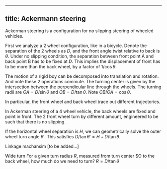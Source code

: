 
---
title: Ackermann steering
---

Ackerman steering is a configuration for no slipping steering of wheeled vehicles.

<!--
Comments



-->


First we analyze a 2 wheel configuration, like in a bicycle. 
Denote the separation of the 2 wheels as $D$, and the front angle twist relative to back is $\theta$.
Under no slipping condition, the separation between front point A and back point B has to be fixed at $D$.
This implies the displacement of front has to be more than the back wheel, by a factor of $1/\cos\theta$.

The motion of a rigid boy can be decomposed into translation and rotation. And note these 2 operations commute.
The turning center is given by the intersection between the perpendicular line through the wheels.
The turning radii are $OA=D/\sin\theta$ and $OB=D/\tan\theta$. Note $OB/OA=\cos \theta$.

In particular, the front wheel and back wheel trace out different trajectories.

In Ackerman steering of a 4 wheel vehicle, the back wheels are fixed and point in front. The 2 front wheel turn by different amount, engineered to be such that there is no slipping.

If the horizontal wheel separation is $H$, we can geometrically solve the outer wheel turn angle $\theta'$. This satisfies $D/\tan\theta' = H+D/\tan\theta$. 

Linkage machansim
[to be added...]

Wide turn
For a given turn radius $R$, measured from turn center $O to the back wheel, how much do we need to turn?
$R=D/\tan\theta$









